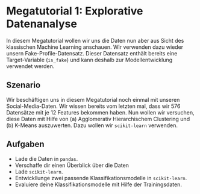 # Megatutorial 1: Explorative Datenanalyse

In diesem Megatutorial wollen wir uns die Daten nun aber aus Sicht des klassischen Machine Learning anschauen. Wir verwenden dazu wieder unsern Fake-Profile-Datensatz. Dieser Datensatz enthält bereits eine Target-Variable (`is_fake`) und kann deshalb zur Modellentwicklung verwendet werden.

## Szenario

Wir beschäftigen uns in diesem Megatutorial noch einmal mit unseren Social-Media-Daten. Wir wissen bereits vom letzten mal, dass wir 576 Datensätze mit je 12 Features bekommen haben. Nun wollen wir versuchen, diese Daten mit Hilfe von (a) Agglomerativ Hierarchischem Clustering und (b) K-Means auszuwerten. Dazu wollen wir `scikit-learn` verwenden.

## Aufgaben

* Lade die Daten in `pandas`.
* Verschaffe dir einen Überblick über die Daten
* Lade `scikit-learn`.
* Entwickllunge zwei passende Klassifikationsmodelle in `scikit-learn`.
* Evaluiere deine Klassifikationsmodelle mit Hilfe der Trainingsdaten.